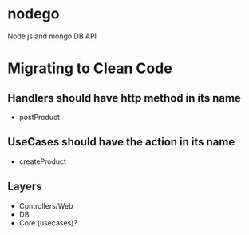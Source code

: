 # nodego
Node js and mongo DB API

# Migrating to Clean Code
## Handlers should have http method in its name
 - postProduct

## UseCases should  have the action in its name
 - createProduct


## Layers
 - Controllers/Web
 - DB
 - Core (usecases)?